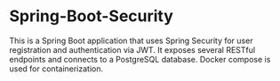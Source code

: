 # Spring-Boot-Security
This is a Spring Boot application that uses Spring Security for user registration and authentication via JWT. It exposes several RESTful endpoints and connects to a PostgreSQL database. Docker compose is used for containerization.

